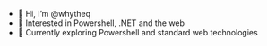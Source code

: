 - 👋 Hi, I’m @whytheq
- 👀 Interested in Powershell, .NET and the web
- 🌱 Currently exploring Powershell and standard web technologies

<!---
whytheq/whytheq is a ✨ special ✨ repository because its `README.md` (this file) appears on your GitHub profile.
You can click the Preview link to take a look at your changes.
--->
